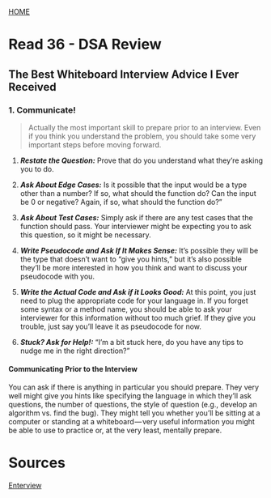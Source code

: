[ HOME ](README.md)
# Read 36 - DSA Review

## The Best Whiteboard Interview Advice I Ever Received

### 1. Communicate!

>  Actually the most important skill to prepare prior to an interview. Even if you think you understand the problem, you should take some very important steps before moving forward.

1. **_Restate the Question:_** Prove that do you understand what they’re asking you to do.

1. **_Ask About Edge Cases:_** Is it possible that the input would be a type other than a number? If so, what should the function do? Can the input be 0 or negative? Again, if so, what should the function do?”

1. **_Ask About Test Cases:_**  Simply ask if there are any test cases that the function should pass. Your interviewer might be expecting you to ask this question, so it might be necessary. 

1. **_Write Pseudocode and Ask If It Makes Sense:_** It’s possible they will be the type that doesn’t want to “give you hints,” but it’s also possible they’ll be more interested in how you think and want to discuss your pseudocode with you. 

1. **_Write the Actual Code and Ask if it Looks Good:_** At this point, you just need to plug the appropriate code for your language in. If you forget some syntax or a method name, you should be able to ask your interviewer for this information without too much grief. If they give you trouble, just say you’ll leave it as pseudocode for now.

1. **_Stuck? Ask for Help!:_** “I’m a bit stuck here, do you have any tips to nudge me in the right direction?”

#### Communicating Prior to the Interview
You can ask if there is anything in particular you should prepare. They very well might give you hints like specifying the language in which they’ll ask questions, the number of questions, the style of question (e.g., develop an algorithm vs. find the bug). They might tell you whether you’ll be sitting at a computer or standing at a whiteboard — very useful information you might be able to use to practice or, at the very least, mentally prepare.

# Sources
[Enterview](https://hackernoon.com/the-best-whiteboard-interview-advice-i-ever-received-3ebbfa72e4a)